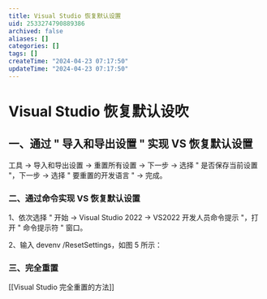 ```yaml
---
title: Visual Studio 恢复默认设置
uid: 2533274790889386
archived: false
aliases: []
categories: []
tags: []
createTime: "2024-04-23 07:17:50"
updateTime: "2024-04-23 07:17:50"
---
```


# Visual Studio 恢复默认设吹

## 一、通过 " 导入和导出设置 " 实现 VS 恢复默认设置

工具 → 导入和导出设置 → 重置所有设置 → 下一步 → 选择 " 是否保存当前设置 "，下一步 → 选择 " 要重置的开发语言 " → 完成。

### 二、通过命令实现 VS 恢复默认设置

1、依次选择 " 开始 → Visual Studio 2022 → VS2022 开发人员命令提示 "，打开 " 命令提示符 " 窗口。

2、输入 devenv /ResetSettings，如图 5 所示：

### 三、完全重置

[[Visual Studio 完全重置的方法]]
